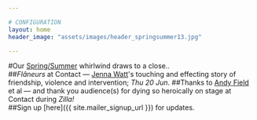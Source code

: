 ```yaml
---

# CONFIGURATION
layout: home
header_image: "assets/images/header_springsummer13.jpg"

---
```

#Our [Spring/Summer](/current/2013-springsummer/index.html) whirlwind draws to a close..    
##*Flâneurs* at Contact — [Jenna Watt](/current/2013-springsummer/watt/index.html)'s touching and effecting story of friendship, violence and intervention; *Thu 20 Jun*.
##Thanks to [Andy Field](/current/2013-springsummer/field/index.html) et al — and thank you audience(s) for dying so heroically on stage at Contact during *Zilla!*     
##Sign up [here]({{ site.mailer_signup_url }}) for updates.

